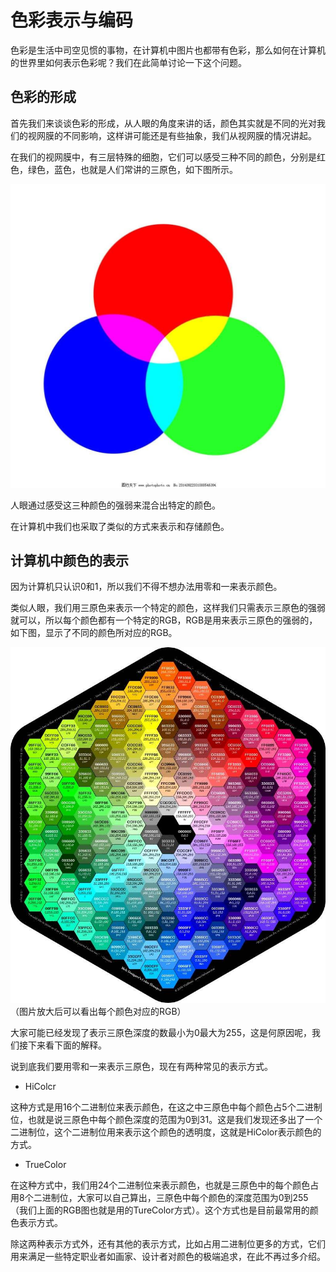 # 色彩表示与编码

  色彩是生活中司空见惯的事物，在计算机中图片也都带有色彩，那么如何在计算机的世界里如何表示色彩呢？我们在此简单讨论一下这个问题。


## 色彩的形成

首先我们来谈谈色彩的形成，从人眼的角度来讲的话，颜色其实就是不同的光对我们的视网膜的不同影响，这样讲可能还是有些抽象，我们从视网膜的情况讲起。

在我们的视网膜中，有三层特殊的细胞，它们可以感受三种不同的颜色，分别是红色，绿色，蓝色，也就是人们常讲的三原色，如下图所示。

![](images/三原色.jpg)

人眼通过感受这三种颜色的强弱来混合出特定的颜色。

在计算机中我们也采取了类似的方式来表示和存储颜色。

## 计算机中颜色的表示

因为计算机只认识0和1，所以我们不得不想办法用零和一来表示颜色。

类似人眼，我们用三原色来表示一个特定的颜色，这样我们只需表示三原色的强弱就可以，所以每个颜色都有一个特定的RGB，RGB是用来表示三原色的强弱的，如下图，显示了不同的颜色所对应的RGB。

![](images/rgb.jpg)
（图片放大后可以看出每个颜色对应的RGB）

大家可能已经发现了表示三原色深度的数最小为0最大为255，这是何原因呢，我们接下来看下面的解释。

说到底我们要用零和一来表示三原色，现在有两种常见的表示方式。

 * HiColcr

 这种方式是用16个二进制位来表示颜色，在这之中三原色中每个颜色占5个二进制位，也就是说三原色中每个颜色深度的范围为0到31。这是我们发现还多出了一个二进制位，这个二进制位用来表示这个颜色的透明度，这就是HiColor表示颜色的方式。


  * TrueColor

  在这种方式中，我们用24个二进制位来表示颜色，也就是三原色中的每个颜色占用8个二进制位，大家可以自己算出，三原色中每个颜色的深度范围为0到255（我们上面的RGB图也就是用的TureColor方式）。这个方式也是目前最常用的颜色表示方式。


  除这两种表示方式外，还有其他的表示方式，比如占用二进制位更多的方式，它们用来满足一些特定职业者如画家、设计者对颜色的极端追求，在此不再过多介绍。